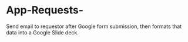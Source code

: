 # App-Requests-
Send email to requestor after Google form submission, then formats that data into a Google Slide deck.
